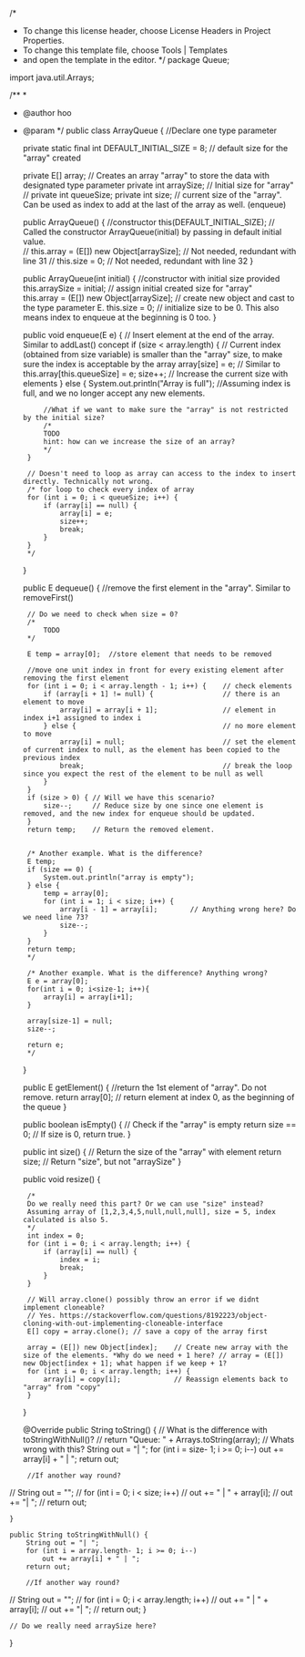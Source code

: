 /*
 * To change this license header, choose License Headers in Project Properties.
 * To change this template file, choose Tools | Templates
 * and open the template in the editor.
 */
package Queue;

import java.util.Arrays;

/**
 *
 * @author hoo
 * @param <E>
 */
public class ArrayQueue<E> { //Declare one type parameter

    private static final int DEFAULT_INITIAL_SIZE = 8;  // default size for the "array" created
    
    private E[] array;          // Creates an array "array" to store the data with designated type parameter
    private int arraySize;      // Initial size for "array" // private int queueSize;
    private int size;           // current size of the "array". Can be used as index to add at the last of the array as well. (enqueue)
    
    public ArrayQueue() { //constructor
        this(DEFAULT_INITIAL_SIZE);                     // Called the constructor ArrayQueue(initial) by passing in default initial value.                 
        // this.array = (E[]) new Object[arraySize];    // Not needed, redundant with line 31
        // this.size = 0;                               // Not needed, redundant with line 32
    }

    public ArrayQueue(int initial) { //constructor with initial size provided
        this.arraySize = initial;                       // assign initial created size for "array"    
        this.array = (E[]) new Object[arraySize];       // create new object and cast to the type parameter E.
        this.size = 0;                                  // initialize size to be 0. This also means index to enqueue at the beginning is 0 too. 
    }

    public void enqueue(E e) {      // Insert element at the end of the array. Similar to addLast() concept
        if (size < array.length) {  // Current index (obtained from size variable) is smaller than the "array" size, to make sure the index is acceptable by the array
            array[size] = e;        // Similar to this.array[this.queueSize] = e;
            size++;                 // Increase the current size with elements
        } else {
            System.out.println("Array is full"); //Assuming index is full, and we no longer accept any new elements. 
            
            //What if we want to make sure the "array" is not restricted by the initial size?
            /*
            TODO
            hint: how can we increase the size of an array?
            */
        }

        // Doesn't need to loop as array can access to the index to insert directly. Technically not wrong.  
        /* for loop to check every index of array
        for (int i = 0; i < queueSize; i++) {
            if (array[i] == null) {
                array[i] = e;
                size++;
                break;
            }
        }
        */
    }

    public E dequeue() {    //remove the first element in the "array". Similar to removeFirst()
        
        // Do we need to check when size = 0?
        /*
            TODO
        */
        
        E temp = array[0];  //store element that needs to be removed
        
        //move one unit index in front for every existing element after removing the first element 
        for (int i = 0; i < array.length - 1; i++) {    // check elements
            if (array[i + 1] != null) {                 // there is an element to move
                array[i] = array[i + 1];                // element in index i+1 assigned to index i
            } else {                                    // no more element to move
                array[i] = null;                        // set the element of current index to null, as the element has been copied to the previous index
                break;                                  // break the loop since you expect the rest of the element to be null as well
            }
        }
        if (size > 0) { // Will we have this scenario?
            size--;     // Reduce size by one since one element is removed, and the new index for enqueue should be updated. 
        }
        return temp;    // Return the removed element. 

        
        /* Another example. What is the difference?
        E temp;
        if (size == 0) {
            System.out.println("array is empty");
        } else {
            temp = array[0];
            for (int i = 1; i < size; i++) {
                array[i - 1] = array[i];        // Anything wrong here? Do we need line 73?
                size--;
            }
        }
        return temp;
        */

        /* Another example. What is the difference? Anything wrong?
        E e = array[0];
        for(int i = 0; i<size-1; i++){
            array[i] = array[i+1];
        }

        array[size-1] = null;
        size--;

        return e;
        */
    }

    public E getElement() {     //return the 1st element of "array". Do not remove.
        return array[0];        // return element at index 0, as the beginning of the queue
    }

    public boolean isEmpty() {  // Check if the "array" is empty
        return size == 0;       // If size is 0, return true. 
    }

    public int size() {         // Return the size of the "array" with element
        return size;            // Return "size", but not "arraySize"
    }

    public void resize() {
        
        /*
        Do we really need this part? Or we can use "size" instead?
        Assuming array of [1,2,3,4,5,null,null,null], size = 5, index calculated is also 5. 
        */
        int index = 0;
        for (int i = 0; i < array.length; i++) {
            if (array[i] == null) {
                index = i;
                break;
            }
        }

        // Will array.clone() possibly throw an error if we didnt implement cloneable? 
        // Yes. https://stackoverflow.com/questions/8192223/object-cloning-with-out-implementing-cloneable-interface
        E[] copy = array.clone(); // save a copy of the array first

        array = (E[]) new Object[index];    // Create new array with the size of the elements. *Why do we need + 1 here? // array = (E[]) new Object[index + 1]; what happen if we keep + 1?
        for (int i = 0; i < array.length; i++) {
            array[i] = copy[i];             // Reassign elements back to "array" from "copy"
        }
    }
    
    @Override
    public String toString() {  // What is the difference with toStringWithNull()?
        // return "Queue: " + Arrays.toString(array); // Whats wrong with this?
        String out = "| ";
        for (int i = size- 1; i >= 0; i--)
            out += array[i] + " | ";
        return out;
        
        //If another way round?
//        String out = "";
//        for (int i = 0; i < size; i++)
//            out += " | " + array[i];
//        out += "| ";
//        return out;
        
    }
    
    public String toStringWithNull() {
        String out = "| ";
        for (int i = array.length- 1; i >= 0; i--)
            out += array[i] + " | ";
        return out;
        
        //If another way round?
//        String out = "";
//        for (int i = 0; i < array.length; i++)
//            out += " | " + array[i];
//        out += "| ";
//        return out;
    }

    // Do we really need arraySize here?
}